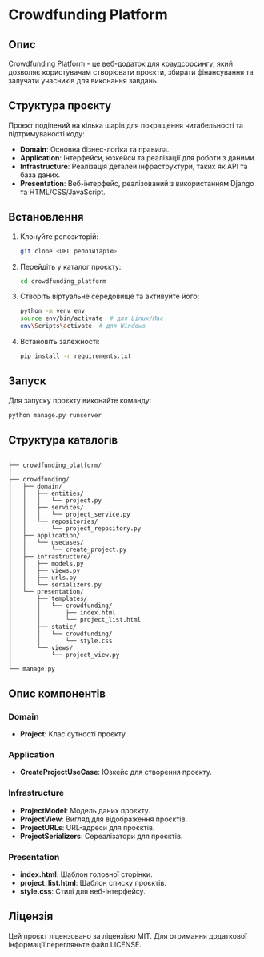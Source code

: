 # Crowdfunding Platform

## Опис
Crowdfunding Platform - це веб-додаток для краудсорсингу, який дозволяє користувачам створювати проєкти, збирати фінансування та залучати учасників для виконання завдань.

## Структура проєкту
Проєкт поділений на кілька шарів для покращення читабельності та підтримуваності коду:

- **Domain**: Основна бізнес-логіка та правила.
- **Application**: Інтерфейси, юзкейси та реалізації для роботи з даними.
- **Infrastructure**: Реалізація деталей інфраструктури, таких як API та база даних.
- **Presentation**: Веб-інтерфейс, реалізований з використанням Django та HTML/CSS/JavaScript.

## Встановлення
1. Клонуйте репозиторій:
    ```bash
    git clone <URL репозитарію>
    ```
2. Перейдіть у каталог проєкту:
    ```bash
    cd crowdfunding_platform
    ```
3. Створіть віртуальне середовище та активуйте його:
    ```bash
    python -m venv env
    source env/bin/activate  # для Linux/Mac
    env\Scripts\activate  # для Windows
    ```
4. Встановіть залежності:
    ```bash
    pip install -r requirements.txt
    ```

## Запуск
Для запуску проєкту виконайте команду:
```bash
python manage.py runserver
```

## Структура каталогів
```plaintext
.
├── crowdfunding_platform/
│
├── crowdfunding/
│   ├── domain/
│   │   ├── entities/
│   │   │   └── project.py
│   │   ├── services/
│   │   │   └── project_service.py
│   │   └── repositories/
│   │       └── project_repository.py
│   ├── application/
│   │   └── usecases/
│   │       └── create_project.py
│   ├── infrastructure/
│   │   ├── models.py
│   │   ├── views.py
│   │   ├── urls.py
│   │   └── serializers.py
│   └── presentation/
│       ├── templates/
│       │   └── crowdfunding/
│       │       ├── index.html
│       │       └── project_list.html
│       ├── static/
│       │   └── crowdfunding/
│       │       └── style.css
│       └── views/
│           └── project_view.py
│
└── manage.py
```

## Опис компонентів
### Domain
- **Project**: Клас сутності проєкту.

### Application
- **CreateProjectUseCase**: Юзкейс для створення проєкту.

### Infrastructure
- **ProjectModel**: Модель даних проєкту.
- **ProjectView**: Вигляд для відображення проєктів.
- **ProjectURLs**: URL-адреси для проєктів.
- **ProjectSerializers**: Сереалізатори для проєктів.

### Presentation
- **index.html**: Шаблон головної сторінки.
- **project_list.html**: Шаблон списку проєктів.
- **style.css**: Стилі для веб-інтерфейсу.

## Ліцензія
Цей проєкт ліцензовано за ліцензією MIT. Для отримання додаткової інформації перегляньте файл LICENSE.
